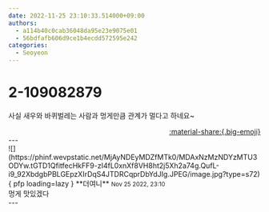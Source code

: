 ```yaml
---
date: 2022-11-25 23:10:33.514000+09:00
authors:
  - a114b40c0cab36048da95e23e9075e01
  - 56bdfafb606d9ce1b4ecdd572595e242
categories:
  - Seoyeon
---
```


# 2-109082879

<div class="post-container" markdown="1">
<div class="content-container md-sidebar__scrollwrap" markdown="1">

사실 새우와 바퀴벌레는 사람과 멍게만큼 관계가 멀다고 하네요~

</div>
</div>

<div style="text-align: right;" markdown="1">
<a href="https://weverse.io/fromis9/fanpost/2-109082879" style="text-align: right;">:material-share:{.big-emoji}</a>
</div>
---

<div class="comments-container md-sidebar__scrollwrap" markdown="1">
<div class="comment" markdown="1">
<div class='id-container' markdown="1">
![](https://phinf.wevpstatic.net/MjAyNDEyMDZfMTk0/MDAxNzMzNDYzMTU3ODYw.tGTD1QfitfecHkFF9-zI4fL0xnXf8VH8ht2j5Xh2a74g.QufL-i9_92XbdgbPBLGEpzXIrDqS4JTDRCqprDbYdJIg.JPEG/image.jpg?type=s72){ pfp loading=lazy }
**<span class="artist">더여니</span>** <small>Nov 25 2022, 23:10</small><br>
</div>
<div class='comment-body' markdown="1">
멍게 맛있겠다
</div>
</div>
</div>
---
